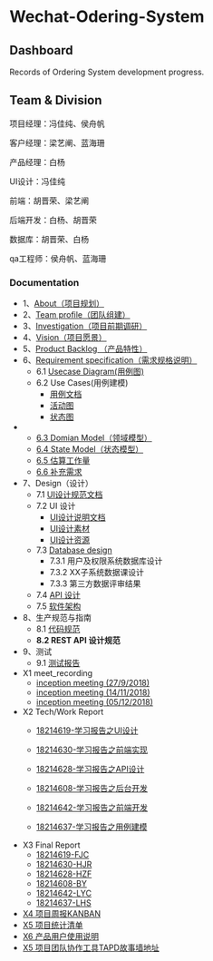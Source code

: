 # Wechat-Odering-System

## Dashboard

Records of Ordering System development progress.

## Team & Division

项目经理：冯佳纯、侯舟帆

客户经理：梁艺阐、蓝海珊

产品经理：白杨

UI设计：冯佳纯

前端：胡晋荣、梁艺阐

后端开发：白杨、胡晋荣  

数据库：胡晋荣、白杨

qa工程师：侯舟帆、蓝海珊



### Documentation

- 1、[About（项目规划）](https://github.com/2018SystemAnalysis/Wechat-Odering-System/blob/master/report/documents/About.md)
- 2、[Team profile（团队组建）](https://github.com/2018SystemAnalysis/Wechat-Odering-System/blob/master/report/documents/team_profile.md)
- 3、[Investigation（项目前期调研）](https://github.com/2018SystemAnalysis/Wechat-Odering-System/blob/master/report/documents/%E4%BA%A7%E5%93%81%E8%B0%83%E6%9F%A5%E6%8A%A5%E5%91%8A.md)
- 4、[Vision（项目愿景）](https://github.com/2018SystemAnalysis/Wechat-Odering-System/blob/master/report/documents/expectation.md)
- 5、[Product Backlog （产品特性）](https://github.com/2018SystemAnalysis/Wechat-Odering-System/blob/master/report/documents/Product_backlog.md)
- 6、[Requirement specification（需求规格说明）]()
  - 6.1 [Usecase Diagram(用例图)](https://github.com/2018SystemAnalysis/Wechat-Odering-System/blob/master/report/documents/usecase.md)
  - 6.2 Use Cases(用例建模)
    - [用例文档](https://github.com/2018SystemAnalysis/Wechat-Odering-System/blob/master/report/documents/%E7%94%A8%E4%BE%8B%E6%96%87%E6%A1%A3.md)
    - [活动图](https://github.com/2018SystemAnalysis/Wechat-Odering-System/blob/master/report/documents/%E6%B4%BB%E5%8A%A8%E5%9B%BE.md)
    - [状态图](https://github.com/2018SystemAnalysis/Wechat-Odering-System/blob/master/report/documents/%E7%8A%B6%E6%80%81%E5%9B%BE.md)
- - [6.3 Domian Model（领域模型）](https://github.com/2018SystemAnalysis/Wechat-Odering-System/blob/master/report/documents/%E9%A2%86%E5%9F%9F%E6%A8%A1%E5%9E%8B.md)
  - [6.4 State Model（状态模型）](https://github.com/2018SystemAnalysis/Wechat-Odering-System/blob/master/documents/****.md)
  - [6.5 估算工作量](https://github.com/2018SystemAnalysis/Wechat-Odering-System/blob/master/report/documents/%E4%BC%B0%E7%AE%97%E5%B7%A5%E4%BD%9C%E9%87%8F.md)
  - [6.6 补充需求](https://github.com/2018SystemAnalysis/Wechat-Odering-System/blob/master/report/documents/Supplementary%20Requirements.md)
- 7、Design（设计）
  - 7.1 [UI设计规范文档](https://github.com/2018SystemAnalysis/Wechat-Odering-System/blob/master/report/documents/UIBacklog.md)
  - 7.2 UI 设计
    - [UI设计说明文档](https://github.com/2018SystemAnalysis/Wechat-Odering-System/blob/master/report/documents/UI-Design.md)
    - [UI设计素材](https://github.com/2018SystemAnalysis/Wechat-Odering-System/tree/master/assets/picture)
    - [UI设计资源](https://github.com/2018SystemAnalysis/Wechat-Odering-System/tree/master/assets/UI)
  - 7.3 [Database design](https://github.com/2018SystemAnalysis/Wechat-Odering-System/blob/master/report/documents/E-R%20%E9%80%BB%E8%BE%91%E6%A8%A1%E5%9E%8B.md)
    - 7.3.1 用户及权限系统数据库设计
    - 7.3.2 XX子系统数据课设计
    - 7.3.3 第三方数据评审结果
  - 7.4 [API 设计](https://github.com/2018SystemAnalysis/Wechat-Odering-System/blob/master/report/documents/API%E8%AE%BE%E8%AE%A1.md)
  - 7.5 [软件架构](https://github.com/2018SystemAnalysis/Wechat-Odering-System/blob/master/report/documents/Software%20Architecture%20Document.md)
- 8、生产规范与指南
  - 8.1 [代码规范](https://github.com/2018SystemAnalysis/Wechat-Odering-System/blob/master/report/documents/%E4%BB%A3%E7%A0%81%E8%A7%84%E8%8C%83.md)
  - **8.2 REST API 设计规范**
- 9、测试
  - 9.1 [测试报告](https://github.com/2018SystemAnalysis/Wechat-Odering-System/blob/master/report/documents/Test%20Report.md)
- X1 meet_recording
  - [inception meeting (27/9/2018)](https://github.com/2018SystemAnalysis/Wechat-Odering-System/blob/master/report/meeting_records/Inception.md)
  - [inception meeting (14/11/2018)](https://github.com/2018SystemAnalysis/Wechat-Odering-System/blob/master/report/meeting_records/Inception2.md)
  - [inception meeting (05/12/2018)](https://github.com/2018SystemAnalysis/Wechat-Odering-System/blob/master/report/meeting_records/Inception2.md)
- X2 Tech/Work Report
  - [18214619-学习报告之UI设计](https://github.com/2018SystemAnalysis/Wechat-Odering-System/blob/master/report/documents/fjc_teach_report.md)

  - [18214630-学习报告之前端实现](https://github.com/2018SystemAnalysis/Wechat-Odering-System/blob/master/report/documents/hjr_teach_report.md)

  - [18214628-学习报告之API设计](https://github.com/2018SystemAnalysis/Wechat-Odering-System/blob/master/report/documents/hzf_teach_report.md)

  - [18214608-学习报告之后台开发](https://github.com/2018SystemAnalysis/Wechat-Odering-System/blob/master/report/documents/by_teach_report.md)

  - [18214642-学习报告之前端开发](https://github.com/2018SystemAnalysis/Wechat-Odering-System/blob/master/report/documents/lyc_teach_report.md)

  - [18214637-学习报告之用例建模](https://github.com/2018SystemAnalysis/Wechat-Odering-System/blob/master/report/documents/lhs_teach_report.md)
- X3 Final Report
  - [18214619-FJC](https://github.com/2018SystemAnalysis/Wechat-Odering-System/blob/master/report/documents/final_report_fjc.md)
  - [18214630-HJR](https://github.com/2018SystemAnalysis/Wechat-Odering-System/blob/master/report/documents/final_report_hjr.md)
  - [18214628-HZF](https://github.com/2018SystemAnalysis/Wechat-Odering-System/blob/master/report/documents/final_report_hzf.md)
  - [18214608-BY](https://github.com/2018SystemAnalysis/Wechat-Odering-System/blob/master/report/documents/%E4%B8%AA%E4%BA%BA%E6%80%BB%E7%BB%93_%E7%99%BD%E6%9D%A8.md)
  - [18214642-LYC](https://github.com/2018SystemAnalysis/Wechat-Odering-System/blob/master/report/documents/final_report_lyc.md)
  - [18214637-LHS](https://github.com/2018SystemAnalysis/Wechat-Odering-System/blob/master/report/documents/final_report_lhs.md)
- [X4 项目周报KANBAN](https://github.com/2018SystemAnalysis/Wechat-Odering-System/projects)
- [X5 项目统计清单](https://github.com/2018SystemAnalysis/Wechat-Odering-System/blob/master/report/documents/work_summary.md)
- [X6 产品用户使用说明](https://github.com/2018SystemAnalysis/Wechat-Odering-System/blob/master/report/documents/产品说明.md)
- [X5 项目团队协作工具TAPD故事墙地址](https://www.tapd.cn/44300314/prong/storywalls)

